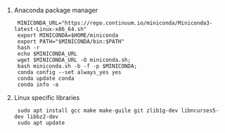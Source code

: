 1. Anaconda package manager

        MINICONDA_URL="https://repo.continuum.io/miniconda/Miniconda3-latest-Linux-x86_64.sh"
        export MINICONDA=$HOME/miniconda
        export PATH="$MINICONDA/bin:$PATH"
        hash -r
        echo $MINICONDA_URL
        wget $MINICONDA_URL -O miniconda.sh;
        bash miniconda.sh -b -f -p $MINICONDA;
        conda config --set always_yes yes
        conda update conda
        conda info -a

2. Linux specific libraries
    
        sudo apt install gcc make make-guile git zlib1g-dev libncurses5-dev libbz2-dev
        sudo apt update
